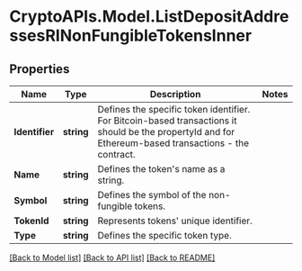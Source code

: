 # CryptoAPIs.Model.ListDepositAddressesRINonFungibleTokensInner

## Properties

Name | Type | Description | Notes
------------ | ------------- | ------------- | -------------
**Identifier** | **string** | Defines the specific token identifier. For Bitcoin-based transactions it should be the propertyId and for Ethereum-based transactions - the contract. | 
**Name** | **string** | Defines the token&#39;s name as a string. | 
**Symbol** | **string** | Defines the symbol of the non-fungible tokens. | 
**TokenId** | **string** | Represents tokens&#39; unique identifier. | 
**Type** | **string** | Defines the specific token type. | 

[[Back to Model list]](../README.md#documentation-for-models) [[Back to API list]](../README.md#documentation-for-api-endpoints) [[Back to README]](../README.md)

